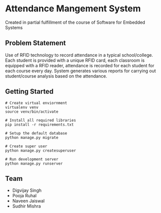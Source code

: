 # Attendance Mangement System #

Created in partial fulfillment of the course of Software for Embedded Systems

## Problem Statement ##

Use of RFID technology to record attendance in a typical school/college. Each student is provided with a unique RFID card, each classroom is equipped with a RFID reader, attendance is recorded for each student for each course every day. System generates various reports for carrying out student/course analysis based on the attendance.

## Getting Started ##

```
# Create virtual enviornment
virtualenv venv
source venv/bin/activate

# Install all required libraries
pip install -r requirements.txt

# Setup the default database
python manage.py migrate

# Create super user
python manage.py createsuperuser

# Run development server
python manage.py runserver 

```

## Team ##

* Digvijay Singh
* Pooja Ruhal
* Naveen Jaiswal
* Sudhir Mishra
